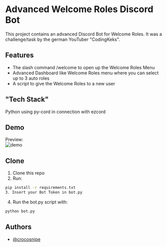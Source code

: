 
# Advanced Welcome Roles Discord Bot

This project contains an advanced Discord Bot for Welcome Roles. It was a challenge/task by the german YouTuber "CodingKeks".


## Features

- The slash command /welcome to open up the Welcome Roles Menu
- Advanced Dashboard like Welcome Roles menu where you can select up to 3 auto roles
- A script to give the Welcome Roles to a new user

## "Tech Stack"

Python using py-cord in connection with ezcord

## Demo

Preview:<br />
![demo](https://i.ibb.co/X7GtFzs/Screenshot-2024-02-28-190507.png) <br />


## Clone
1. Clone this repo
2. Run: 
```bash
pip install -r requirements.txt
3. Insert your Bot Token in bot.py
```
4. Run the bot.py script with:
```bash
python bot.py
```
## Authors

- [@crocosnipe](https://www.github.com/crocosnipe)


